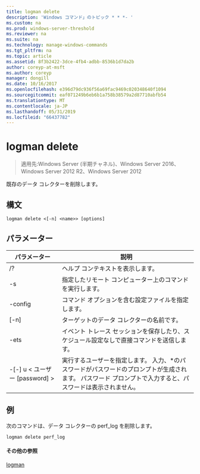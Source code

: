 ```yaml
---
title: logman delete
description: 'Windows コマンド」のトピック * * *- '
ms.custom: na
ms.prod: windows-server-threshold
ms.reviewer: na
ms.suite: na
ms.technology: manage-windows-commands
ms.tgt_pltfrm: na
ms.topic: article
ms.assetid: 8f3b2422-3dce-4fb4-adbb-8536b1d7da2b
author: coreyp-at-msft
ms.author: coreyp
manager: dongill
ms.date: 10/16/2017
ms.openlocfilehash: e396d79dc936f56a69fac9469c020348640f1094
ms.sourcegitcommit: eaf071249b6eb6b1a758b38579a2d87710abfb54
ms.translationtype: MT
ms.contentlocale: ja-JP
ms.lasthandoff: 05/31/2019
ms.locfileid: "66437782"
---
```

# <a name="logman-delete"></a>logman delete

>適用先:Windows Server (半期チャネル)、Windows Server 2016、Windows Server 2012 R2、Windows Server 2012

既存のデータ コレクターを削除します。  

## <a name="syntax"></a>構文  
```  
logman delete <[-n] <name>> [options]  
```  
## <a name="parameters"></a>パラメーター  

|        パラメーター        |                                                                               説明                                                                               |
|-------------------------|-------------------------------------------------------------------------------------------------------------------------------------------------------------------------|
|           /?            |                                                                    ヘルプ コンテキストを表示します。                                                                     |
|   -s <computer name>    |                                                          指定したリモート コンピューター上のコマンドを実行します。                                                          |
|     -config <value>     |                                                         コマンド オプションを含む設定ファイルを指定します。                                                         |
|       [-n] <name>       |                                                                   ターゲットのデータ コレクターの名前です。                                                                    |
|          -ets           |                                              イベント トレース セッションを保存したり、スケジュール設定なしで直接コマンドを送信します。                                               |
| -[-] u < ユーザー [password] > | 実行するユーザーを指定します。 入力、\*のパスワードがパスワードのプロンプトが生成されます。 パスワード プロンプトで入力すると、パスワードは表示されません。 |

## <a name="BKMK_examples"></a>例  
次のコマンドは、データ コレクターの perf_log を削除します。  
```  
logman delete perf_log  
```  
#### <a name="additional-references"></a>その他の参照  
[logman](logman.md)  
